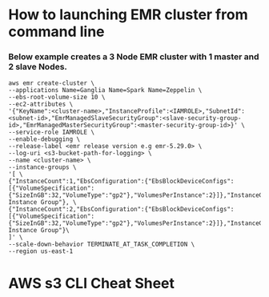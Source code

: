 # How to launching EMR cluster from command line
### Below example creates a 3 Node EMR cluster with 1 master and 2 slave Nodes.

    aws emr create-cluster \
    --applications Name=Ganglia Name=Spark Name=Zeppelin \
    --ebs-root-volume-size 10 \
    --ec2-attributes \
    '{"KeyName":<cluster-name>,"InstanceProfile":<IAMROLE>,"SubnetId":<subnet-id>,"EmrManagedSlaveSecurityGroup":<slave-security-group-id>,"EmrManagedMasterSecurityGroup":<master-security-group-id>}' \
    --service-role IAMROLE \
    --enable-debugging \
    --release-label <emr release version e.g emr-5.29.0> \
    --log-uri <s3-bucket-path-for-logging> \
    --name <cluster-name> \
    --instance-groups \
    '[ \
    {"InstanceCount":1,"EbsConfiguration":{"EbsBlockDeviceConfigs":[{"VolumeSpecification":{"SizeInGB":32,"VolumeType":"gp2"},"VolumesPerInstance":2}]},"InstanceGroupType":"MASTER","InstanceType":"m5.xlarge","Name":"Master Instance Group"}, \
    {"InstanceCount":2,"EbsConfiguration":{"EbsBlockDeviceConfigs":[{"VolumeSpecification":{"SizeInGB":32,"VolumeType":"gp2"},"VolumesPerInstance":2}]},"InstanceGroupType":"CORE","InstanceType":"m5.xlarge","Name":"Core Instance Group"}\
    ]' \
    --scale-down-behavior TERMINATE_AT_TASK_COMPLETION \
    --region us-east-1


# AWS s3 CLI Cheat Sheet
